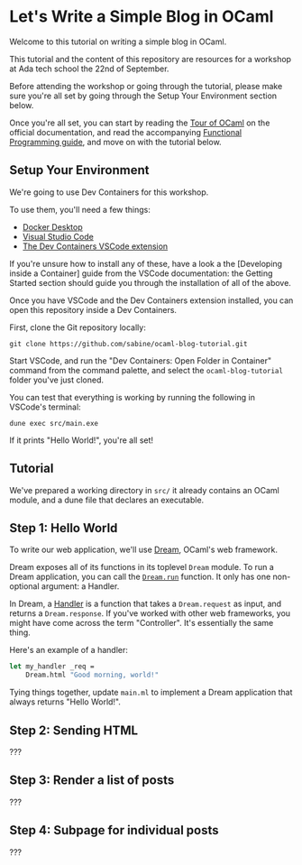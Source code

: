 # Let's Write a Simple Blog in OCaml

Welcome to this tutorial on writing a simple blog in OCaml.

This tutorial and the content of this repository are resources for a workshop at Ada tech school the 22nd of September.

Before attending the workshop or going through the tutorial, please make sure you're all set by going through the Setup Your Environment section below.

Once you're all set, you can start by reading the [Tour of OCaml](https://staging.ocaml.org/docs/a-tour-of-ocaml) on the official documentation, and read the accompanying [Functional Programming guide](./functionnal_programming.md), and move on with the tutorial below. 

## Setup Your Environment

We're going to use Dev Containers for this workshop.

To use them, you'll need a few things:
- [Docker Desktop](https://www.docker.com/products/docker-desktop/)
- [Visual Studio Code](https://code.visualstudio.com/)
- [The Dev Containers VSCode extension](https://marketplace.visualstudio.com/items?itemName=ms-vscode-remote.remote-containers)

If you're unsure how to install any of these, have a look a the [Developing inside a Container] guide from the VSCode documentation: the Getting Started section should guide you through the installation of all of the above.

Once you have VSCode and the Dev Containers extension installed, you can open this repository inside a Dev Containers.

First, clone the Git repository locally:

```
git clone https://github.com/sabine/ocaml-blog-tutorial.git
```

Start VSCode, and run the "Dev Containers: Open Folder in Container" command from the command palette, and select the `ocaml-blog-tutorial` folder you've just cloned.

You can test that everything is working by running the following in VSCode's terminal:

```
dune exec src/main.exe
```

If it prints "Hello World!", you're all set!

## Tutorial

We've prepared a working directory in `src/` it already contains an OCaml module, and a dune file that declares an executable.

## Step 1: Hello World

To write our web application, we'll use [Dream](https://github.com/aantron/dream), OCaml's web framework.

Dream exposes all of its functions in its toplevel `Dream` module. To run a Dream application, you can call the [`Dream.run`](https://aantron.github.io/dream/#val-run) function. It only has one non-optional argument: a Handler.

In Dream, a [Handler](https://aantron.github.io/dream/#type-handler) is a function that takes a `Dream.request` as input, and returns a `Dream.response`. If you've worked with other web frameworks, you might have come across the term "Controller". It's essentially the same thing.

Here's an example of a handler:

```ocaml
let my_handler _req =
    Dream.html "Good morning, world!"
```

Tying things together, update `main.ml` to implement a Dream application that always returns "Hello World!".

## Step 2: Sending HTML

???

## Step 3: Render a list of posts

???

## Step 4: Subpage for individual posts

???
